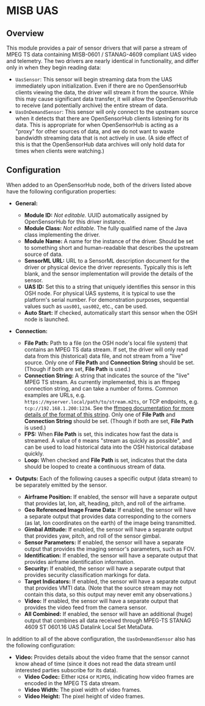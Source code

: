 # MISB UAS

## Overview

This module provides a pair of sensor drivers that will parse a stream of MPEG TS data containing MISB-0601 / STANAG-4609 compliant UAS video and telemetry. The two drivers are nearly identical in functionality, and differ only in when they begin reading data:

- `UasSensor`: This sensor will begin streaming data from the UAS immediately upon initialization. Even if there are no OpenSensorHub clients viewing the data, the driver will stream it from the source. While this may cause significant data transfer, it will allow the OpenSensorHub to receive (and potentially archive) the entire stream of data.
- `UasOnDemandSensor`: This sensor will only connect to the upstream source when it detects that there are OpenSensorHub clients listening for its data. This is appropriate for when OpenSensorHub is acting as a "proxy" for other sources of data, and we do not want to waste bandwidth streaming data that is not actively in use. (A side effect of this is that the OpenSensorHub data archives will only hold data for times when clients were watching.)

## Configuration

When added to an OpenSensorHub node, both of the drivers listed above have the following configuration properties:

- **General:**
  - **Module ID:** *Not editable.* UUID automatically assigned by OpenSensorHub for this driver instance.
  - **Module Class:** *Not editable.* The fully qualified name of the Java class implementing the driver.
  - **Module Name:** A name for the instance of the driver. Should be set to something short and human-readable that describes the upstream source of data.
  - **SensorML URL:** URL to a SensorML description document for the driver or physical device the driver represents. Typically this is left blank, and the sensor implementation will provide the details of the sensor.
  - **UAS ID:** Set this to a string that uniquely identifies this sensor in this OSH node. For physical UAS systems, it is typical to use the platform's serial number. For demonstration purposes, sequential values such as `uas001`, `uas002`, etc., can be used.
  - **Auto Start:** If checked, automatically start this sensor when the OSH node is launched.

- **Connection:**
  - **File Path:** Path to a file (on the OSH node's local file system) that contains an MPEG TS data stream. If set, the driver will only read data from this (historical) data file, and not stream from a "live" source. Only one of **File Path** and **Connection String** should be set. (Though if both are set, **File Path** is used.)
  - **Connection String:** A string that indicates the source of the "live" MPEG TS stream. As currently implemented, this is an ffmpeg connection string, and can take a number of forms. Common examples are URLs, e.g. `https://myserver.local/path/to/stream.m2ts`, or TCP endpoints, e.g. `tcp://192.168.1.200:1234`. See the [ffmpeg documentation for more details of the format of this string](https://www.ffmpeg.org/ffmpeg-protocols.html). Only one of **File Path** and **Connection String** should be set. (Though if both are set, **File Path** is used.)
  - **FPS:** When **File Path** is set, this indicates how fast the data is streamed. A value of `0` means "stream as quickly as possible", and can be used to load historical data into the OSH historical database quickly.
  - **Loop:** When checked and **File Path** is set, indicates that the data should be looped to create a continuous stream of data.

- **Outputs:** Each of the following causes a specific output (data stream) to be separately emitted by the sensor.
  - **Airframe Position:** If enabled, the sensor will have a separate output that provides lat, lon, alt, heading, pitch, and roll of the airframe.
  - **Geo Referenced Image Frame Data:** If enabled, the sensor will have a separate output that provides data corresponding to the corners (as lat, lon coordinates on the earth) of the image being transmitted.
  - **Gimbal Attitude:** If enabled, the sensor will have a separate output that provides yaw, pitch, and roll of the sensor gimbal.
  - **Sensor Parameters:** If enabled, the sensor will have a separate output that provides the imaging sensor's parameters, such as FOV.
  - **Identification:** If enabled, the sensor will have a separate output that provides airframe identification information.
  - **Security:** If enabled, the sensor will have a separate output that provides security classification markings for data.
  - **Target Indicators:** If enabled, the sensor will have a separate output that provides VMTI data. (Note that the source stream may not contain this data, so this output may never emit any observations.)
  - **Video:** If enabled, the sensor will have a separate output that provides the video feed from the camera sensor.
  - **All Combined:** If enabled, the sensor will have an additional (huge) output that combines all data received through MPEG-TS STANAG 4609 ST 0601.16 UAS Datalink Local Set MetaData.

In addition to all of the above configuration, the `UasOnDemandSensor` also has the following configuration:

- **Video:** Provides details about the video frame that the sensor cannot know ahead of time (since it does not read the data stream until interested parties subscribe for its data).
  - **Video Codec:** Either `H264` or `MJPEG`, indicating how video frames are encoded in the MPEG TS data stream.
  - **Video Width:** The pixel width of video frames.
  - **Video Height:** The pixel height of video frames.
